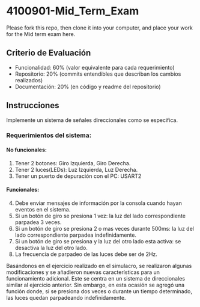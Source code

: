 # 4100901-Mid_Term_Exam
Please fork this repo, then clone it into your computer, and place your work for the Mid term exam here.

## Criterio de Evaluación 

* Funcionalidad: 60% (valor equivalente para cada requerimiento)
* Repositorio: 20% (commits entendibles que describan los cambios realizados)
* Documentación: 20% (en código y readme del repositorio)


## Instrucciones

Implemente un sistema de señales direccionales como se especifica.

### Requerimientos del sistema:

#### No funcionales:
1. Tener 2 botones: Giro Izquierda, Giro Derecha.
2. Tener 2 luces(LEDs): Luz Izquierda, Luz Derecha.
3. Tener un puerto de depuración con el PC: USART2

#### Funcionales:
4. Debe enviar mensajes de información por la consola cuando hayan eventos en el sistema.
5. Si un botón de giro se presiona 1 vez: la luz del lado correspondiente parpadea 3 veces.
6. Si un botón de giro se presiona 2 o mas veces durante 500ms: la luz del lado correspondiente parpadea indefinidamente.
7. Si un botón de giro se presiona y la luz del otro lado esta activa: se desactiva la luz del otro lado.
8. La frecuencia de parpadeo de las luces debe ser de 2Hz.

Basándonos en el ejercicio realizado en el simulacro, se realizaron algunas modificaciones y se añadieron nuevas características para un funcionamiento adicional. Este se centra en un sistema de direccionales similar al ejercicio anterior. Sin embargo, en esta ocasión se agregó una función donde, si se presiona dos veces o durante un tiempo determinado, las luces quedan parpadeando indefinidamente.